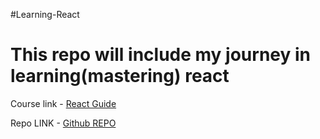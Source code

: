 #Learning-React

# This repo will include my journey in learning(mastering) react 

Course link - [React Guide](https://www.udemy.com/course/the-ultimate-react-course/learn/lecture/37351178#overview)

Repo LINK - [Github REPO](https://github.com/jonasschmedtmann/ultimate-react-course)
